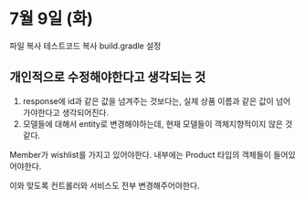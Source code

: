 # 7월 9일 (화)

파일 복사
테스트코드 복사
build.gradle 설정

## 개인적으로 수정해야한다고 생각되는 것

1. response에 id과 같은 값을 넘겨주는 것보다는, 실제 상품 이름과 같은 값이 넘어가야한다고 생각되어진다.
2. 모델들에 대해서 entity로 변경해야하는데, 현재 모델들이 객체지향적이지 않은 것 같다.

Member가 wishlist를 가지고 있어야한다.
내부에는 Product 타입의 객체들이 들어있어야한다.

이와 맞도록 컨트롤러와 서비스도 전부 변경해주어야한다.


